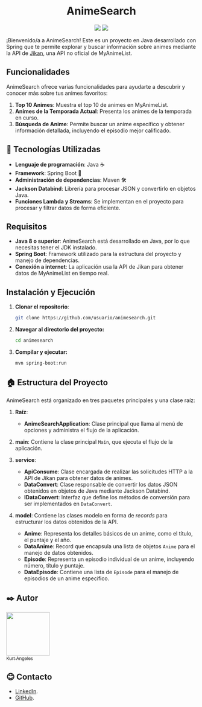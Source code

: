 <div align="center">

# AnimeSearch

</div>

<p align="center">
   <img src="http://img.shields.io/static/v1?label=STATUS&message=Por%20Mejorar&color=LIGHTBLUE&style=for-the-badge" />
   <img src="https://img.shields.io/badge/language-Java-007396?style=for-the-badge"/>
</p>

¡Bienvenido/a a AnimeSearch! Este es un proyecto en Java desarrollado con Spring que te permite explorar y buscar información sobre animes mediante la API de [Jikan](https://jikan.moe/), una API no oficial de MyAnimeList.

## Funcionalidades

AnimeSearch ofrece varias funcionalidades para ayudarte a descubrir y conocer más sobre tus animes favoritos:

1. **Top 10 Animes**: Muestra el top 10 de animes en MyAnimeList.
2. **Animes de la Temporada Actual**: Presenta los animes de la temporada en curso.
3. **Búsqueda de Anime**: Permite buscar un anime específico y obtener información detallada, incluyendo el episodio mejor calificado.

## 🔧 Tecnologías Utilizadas

- **Lenguaje de programación**: Java ☕
- **Framework**: Spring Boot 🌱
- **Administración de dependencias**: Maven 🛠️
- **Jackson Databind**: Librería para procesar JSON y convertirlo en objetos Java.
- **Funciones Lambda y Streams**: Se implementan en el proyecto para procesar y filtrar datos de forma eficiente.

## Requisitos

- **Java 8 o superior**: AnimeSearch está desarrollado en Java, por lo que necesitas tener el JDK instalado.
- **Spring Boot**: Framework utilizado para la estructura del proyecto y manejo de dependencias.
- **Conexión a internet**: La aplicación usa la API de Jikan para obtener datos de MyAnimeList en tiempo real.

## Instalación y Ejecución

1. **Clonar el repositorio**:
   ```bash
   git clone https://github.com/usuario/animesearch.git
2. **Navegar al directorio del proyecto:**
    ```bash
    cd animesearch
3. **Compilar y ejecutar:**
    ```bash
    mvn spring-boot:run

## 🏠 Estructura del Proyecto

AnimeSearch está organizado en tres paquetes principales y una clase raíz:

1. **Raíz**:
   - **AnimeSearchApplication**: Clase principal que llama al menú de opciones y administra el flujo de la aplicación.

2. **main**: Contiene la clase principal `Main`, que ejecuta el flujo de la aplicación.

3. **service**: 
   - **ApiConsume**: Clase encargada de realizar las solicitudes HTTP a la API de Jikan para obtener datos de animes.
   - **DataConvert**: Clase responsable de convertir los datos JSON obtenidos en objetos de Java mediante Jackson Databind.
   - **IDataConvert**: Interfaz que define los métodos de conversión para ser implementados en `DataConvert`.

4. **model**: Contiene las clases modelo en forma de *records* para estructurar los datos obtenidos de la API.
   - **Anime**: Representa los detalles básicos de un anime, como el título, el puntaje y el año.
   - **DataAnime**: Record que encapsula una lista de objetos `Anime` para el manejo de datos obtenidos.
   - **Episode**: Representa un episodio individual de un anime, incluyendo número, título y puntaje.
   - **DataEpisode**: Contiene una lista de `Episode` para el manejo de episodios de un anime específico.

## ✒️ Autor

[<img src="https://avatars.githubusercontent.com/u/82422415?v=4" width=115><br><sub>Kurt Angeles</sub>](https://github.com/kurttck)

## 😊 Contacto

* [LinkedIn](https://www.linkedin.com/in/kurt-angeles-segura/).
* [GitHub](https://github.com/kurttck).
